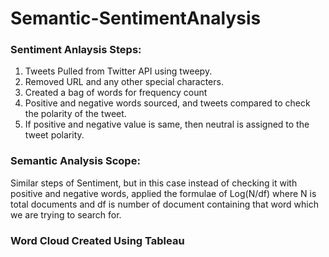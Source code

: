 # Semantic-SentimentAnalysis

### Sentiment Anlaysis Steps:

1. Tweets Pulled from Twitter API using tweepy.
2. Removed URL and any other special characters.
3. Created a bag of words for frequency count
4. Positive and negative words sourced, and tweets compared to check the polarity of the tweet.
5. If positive and negative value is same, then neutral is assigned to the tweet polarity.

### Semantic Analysis Scope:
Similar steps of Sentiment, but in this case instead of checking it with positive and negative words, applied the formulae of Log(N/df) where N is total documents and df is number of document containing that word which we are trying to search for.

### Word Cloud Created Using Tableau


